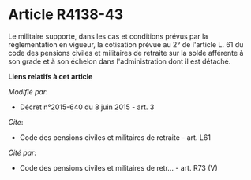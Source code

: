 # Article R4138-43

Le militaire supporte, dans les cas et conditions prévus par la réglementation en vigueur,         la cotisation prévue au 2°
de l'article L. 61 du code des pensions civiles et militaires de retraite sur la solde afférente à son grade et à son échelon
dans l'administration dont il est détaché.

**Liens relatifs à cet article**

_Modifié par_:

  - Décret n°2015-640 du 8 juin 2015 - art. 3

_Cite_:

  - Code des pensions civiles et militaires de retraite - art. L61

_Cité par_:

  - Code des pensions civiles et militaires de retr... - art. R73 (V)
